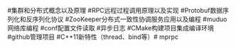 #集群和分布式概念以及原理
#RPC远程过程调用原理以及实现
#Protobuf数据序列化和反序列化协议
#ZooKeeper分布式一致性协调服务应用以及编程
#muduo网络库编程
#conf配置文件读取
#异步日志
#CMake构建项目集成编译环境
#github管理项目
#C++11新特性（thread、bind等）# mprpc
